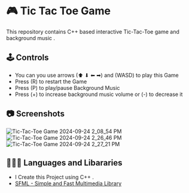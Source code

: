 
# 🎮 Tic Tac Toe Game
This repository contains C++ based interactive Tic-Tac-Toe game and background music .
## 🕹️ Controls

 - You can you use arrows (⬆ ⬇ ⬅ ➡) and (WASD) to play this Game
 - Press (R) to restart the Game
 - Press (P) to play/pause Background Music
 - Press (+) to increase background music volume or (-) to decrease it
## 📷 Screenshots

![Tic-Tac-Toe Game 2024-09-24 2_08_54 PM](https://github.com/user-attachments/assets/a963ba43-805e-4795-a120-4d4ffbaa7ba1)
![Tic-Tac-Toe Game 2024-09-24 2_26_46 PM](https://github.com/user-attachments/assets/e498c4b7-452c-4002-8d6f-6c91e2531022)
![Tic-Tac-Toe Game 2024-09-24 2_27_21 PM](https://github.com/user-attachments/assets/9e89c804-0f9f-422c-8132-84cd2cd1f8b9)


## 👨🏻‍💻 Languages and Libararies

- I Create this Project using C++ .
- [SFML - Simple and Fast Multimedia Library](https://www.sfml-dev.org/)

